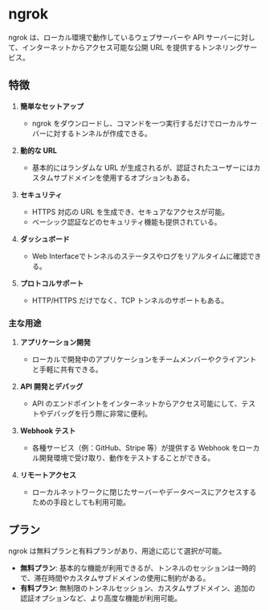 # ngrok

ngrok は、ローカル環境で動作しているウェブサーバーや API サーバーに対して、インターネットからアクセス可能な公開 URL を提供するトンネリングサービス。

## 特徴

1. **簡単なセットアップ**

   - ngrok をダウンロードし、コマンドを一つ実行するだけでローカルサーバーに対するトンネルが作成できる。

2. **動的な URL**

   - 基本的にはランダムな URL が生成されるが、認証されたユーザーにはカスタムサブドメインを使用するオプションもある。

3. **セキュリティ**

   - HTTPS 対応の URL を生成でき、セキュアなアクセスが可能。
   - ベーシック認証などのセキュリティ機能も提供されている。

4. **ダッシュボード**

   - Web Interfaceでトンネルのステータスやログをリアルタイムに確認できる。

5. **プロトコルサポート**
   - HTTP/HTTPS だけでなく、TCP トンネルのサポートもある。

### 主な用途

1. **アプリケーション開発**

   - ローカルで開発中のアプリケーションをチームメンバーやクライアントと手軽に共有できる。

2. **API 開発とデバッグ**

   - API のエンドポイントをインターネットからアクセス可能にして、テストやデバッグを行う際に非常に便利。

3. **Webhook テスト**

   - 各種サービス（例：GitHub、Stripe 等）が提供する Webhook をローカル開発環境で受け取り、動作をテストすることができる。

4. **リモートアクセス**
   - ローカルネットワークに閉じたサーバーやデータベースにアクセスするための手段としても利用可能。

## プラン

ngrok は無料プランと有料プランがあり、用途に応じて選択が可能。

- **無料プラン**: 基本的な機能が利用できるが、トンネルのセッションは一時的で、滞在時間やカスタムサブドメインの使用に制約がある。
- **有料プラン**: 無制限のトンネルセッション、カスタムサブドメイン、追加の認証オプションなど、より高度な機能が利用可能。
